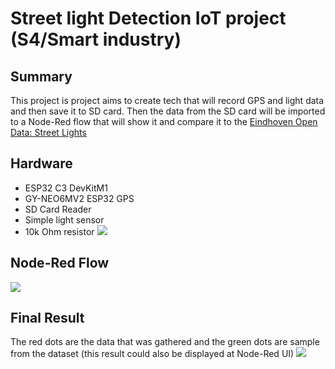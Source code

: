 # Street light Detection IoT project (S4/Smart industry)
## Summary
This project is project aims to create tech that will record GPS and light data and then save it to SD card. Then the data from the SD card will be imported to a Node-Red flow that will show it and compare it to the [Eindhoven Open Data: Street Lights](https://data.eindhoven.nl/explore/dataset/data-openbare-verlichting/information/?disjunctive.straatnaam_identificatie_mast&disjunctive.stadsdeel&disjunctive.wijk&disjunctive.buurt&disjunctive.straatnaam&disjunctive.identificatie&disjunctive.eigenaar&disjunctive.type_lamp&disjunctive.kleur_lamp&disjunctive.wattage_lamp&disjunctive.lumen_lamp&disjunctive.ra_waarde_lamp&disjunctive.schakelschema_lamp&disjunctive.type_armatuur)

## Hardware
- ESP32 C3 DevKitM1
- GY-NEO6MV2 ESP32 GPS
- SD Card Reader
- Simple light sensor
- 10k Ohm resistor
![](https://github.com/RusoDotExe/UniStuff/blob/main/StreetLights_IOT/Pictures/Hardware.jpg)

## Node-Red Flow
![](https://github.com/RusoDotExe/UniStuff/blob/main/StreetLights_IOT/Pictures/Node_red_flow.png)

## Final Result
The red dots are the data that was gathered and the green dots are sample from the dataset (this result could also be displayed at Node-Red UI)
![](https://github.com/RusoDotExe/UniStuff/blob/main/StreetLights_IOT/Pictures/Node_red_map.png)
